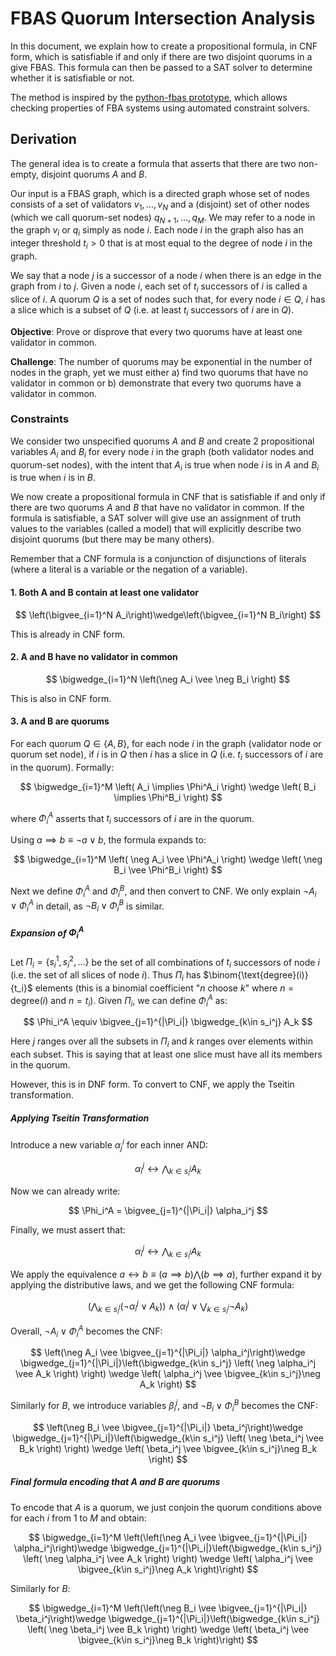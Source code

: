 # FBAS Quorum Intersection Analysis

In this document, we explain how to create a propositional formula, in CNF form, which is satisfiable if and only if there are two disjoint quorums in a give FBAS. This formula can then be passed to a SAT solver to determine whether it is satisfiable or not.

The method is inspired by the [python-fbas prototype](https://github.com/nano-o/python-fbas), which allows checking properties of FBA systems using automated constraint solvers.

## Derivation

The general idea is to create a formula that asserts that there are two non-empty, disjoint quorums $A$ and $B$.

Our input is a FBAS graph, which is a directed graph whose set of nodes consists of a set of validators $v_1,\dots,v_N$ and a (disjoint) set of other nodes (which we call quorum-set nodes) $q_{N+1},\dots,q_M$. We may refer to a node in the graph $v_i$ or $q_i$ simply as node $i$. Each node $i$ in the graph also has an integer threshold $t_i>0$ that is at most equal to the degree of node $i$ in the graph.

We say that a node $j$ is a successor of a node $i$ when there is an edge in the graph from $i$ to $j$. Given a node $i$, each set of $t_i$ successors of $i$ is called a slice of $i$. A quorum $Q$ is a set of nodes such that, for every node $i\in Q$, $i$ has a slice which is a subset of $Q$ (i.e. at least $t_i$ successors of $i$ are in $Q$).

**Objective**: Prove or disprove that every two quorums have at least one validator in common.

**Challenge**: The number of quorums may be exponential in the number of nodes in the graph, yet we must either a) find two quorums that have no validator in common or b) demonstrate that every two quorums have a validator in common.

### Constraints

We consider two unspecified quorums $A$ and $B$ and create $2$ propositional variables $A_i$ and $B_i$ for every node $i$ in the graph (both validator nodes and quorum-set nodes), with the intent that $A_i$ is true when node $i$ is in $A$ and $B_i$ is true when $i$ is in $B$.

We now create a propositional formula in CNF that is satisfiable if and only if there are two quorums $A$ and $B$ that have no validator in common. If the formula is satisfiable, a SAT solver will give use an assignment of truth values to the variables (called a model) that will explicitly describe two disjoint quorums (but there may be many others).

Remember that a CNF formula is a conjunction of disjunctions of literals (where a literal is a variable or the negation of a variable).

#### 1. Both A and B contain at least one validator

$$
\left(\bigvee_{i=1}^N  A_i\right)\wedge\left(\bigvee_{i=1}^N  B_i\right)
$$

This is already in CNF form.

#### 2.  A and B have no validator in common

$$
\bigwedge_{i=1}^N \left(\neg A_i \vee \neg B_i \right)
$$

This is also in CNF form.

#### 3.  A and B are quorums

For each quorum $Q\in\{A,B\}$, for each node $i$ in the graph (validator node or quorum set node), if $i$ is in $Q$ then $i$ has a slice in $Q$ (i.e. $t_i$ successors of $i$ are in the quorum). Formally:

$$
\bigwedge_{i=1}^M \left( A_i \implies \Phi^A_i  \right) \wedge \left( B_i \implies \Phi^B_i \right)
$$

where $\Phi^A_i$ asserts that $t_i$ successors of $i$ are in the quorum.

Using $a \implies b \equiv \neg a \vee b$, the formula expands to:

$$
\bigwedge_{i=1}^M \left( \neg A_i \vee \Phi^A_i \right) \wedge \left( \neg B_i \vee \Phi^B_i \right)
$$

Next we define $\Phi_i^A$ and $\Phi_i^B$, and then convert to CNF. We only explain $\neg A_i \vee \Phi_i^A$ in detail, as $\neg B_i \vee \Phi_i^B$ is similar.

##### Expansion of $\Phi_i^A$

Let $\Pi_i=\{s^1_i,s^2_i,\dots\}$ be the set of all combinations of $t_i$ successors of node $i$ (i.e. the set of all slices of node $i$). Thus $\Pi_i$ has $\binom{\text{degree}(i)}{t_i}$ elements (this is a binomial coefficient \"$n$ choose $k$\" where $n=\text{degree}(i)$ and $n=t_i$). Given $\Pi_i$, we can define $\Phi_i^A$ as:

$$
\Phi_i^A \equiv \bigvee_{j=1}^{|\Pi_i|} \bigwedge_{k\in s_i^j} A_k
$$

Here $j$ ranges over all the subsets in $\Pi_i$ and $k$ ranges over elements within each subset. This is saying that at least one slice must have all its members in the quorum.

However, this is in DNF form. To convert to CNF, we apply the Tseitin transformation.

##### Applying Tseitin Transformation

Introduce a new variable $\alpha^i_j$ for each inner AND:

$$
\alpha_i^j \leftrightarrow \bigwedge_{k\in s_i^j} A_k
$$

Now we can already write:

$$
\Phi_i^A = \bigvee_{j=1}^{|\Pi_i|} \alpha_i^j
$$

Finally, we must assert that:

$$
\alpha_i^j \leftrightarrow \bigwedge_{k\in s_i^j} A_k
$$

We apply the equivalence $a \leftrightarrow b \equiv \left(a \implies b\right) \bigwedge \left( b \implies a\right)$, further expand it by applying the distributive laws, and we get the following CNF formula:

$$
 \left(\bigwedge_{k\in s_i^j} \left( \neg \alpha_i^j \vee A_k \right) \right) \wedge \left( \alpha_i^j \vee \bigvee_{k\in s_i^j}\neg A_k \right)
$$

Overall, $\neg A_i \vee \Phi^A_i$ becomes the CNF:

$$
\left(\neg A_i \vee \bigvee_{j=1}^{|\Pi_i|} \alpha_i^j\right)\wedge \bigwedge_{j=1}^{|\Pi_i|}\left(\bigwedge_{k\in s_i^j} \left( \neg \alpha_i^j \vee A_k \right) \right) \wedge \left( \alpha_i^j \vee  \bigvee_{k\in s_i^j}\neg A_k \right)
$$

Similarly for $B$, we introduce variables $\beta_i^j$, and $\neg B_i \vee \Phi^B_i$ becomes the CNF:

$$
\left(\neg B_i \vee \bigvee_{j=1}^{|\Pi_i|} \beta_i^j\right)\wedge \bigwedge_{j=1}^{|\Pi_i|}\left(\bigwedge_{k\in s_i^j} \left( \neg \beta_i^j \vee B_k  \right) \right) \wedge \left( \beta_i^j \vee  \bigvee_{k\in s_i^j}\neg B_k \right)
$$

#####  Final formula encoding that A and B are quorums

To encode that $A$ is a quorum, we just conjoin the quorum conditions above for each $i$ from $1$ to $M$ and obtain:

$$
\bigwedge_{i=1}^M \left(\left(\neg A_i \vee \bigvee_{j=1}^{|\Pi_i|} \alpha_i^j\right)\wedge \bigwedge_{j=1}^{|\Pi_i|}\left(\bigwedge_{k\in s_i^j} \left( \neg \alpha_i^j \vee A_k \right) \right)  \wedge \left( \alpha_i^j \vee \bigvee_{k\in s_i^j}\neg A_k \right)\right)
$$

Similarly for $B$:

$$
\bigwedge_{i=1}^M \left(\left(\neg B_i \vee \bigvee_{j=1}^{|\Pi_i|} \beta_i^j\right)\wedge \bigwedge_{j=1}^{|\Pi_i|}\left(\bigwedge_{k\in s_i^j} \left( \neg \beta_i^j \vee B_k \right) \right)  \wedge \left( \beta_i^j \vee \bigvee_{k\in s_i^j}\neg B_k \right)\right)
$$
